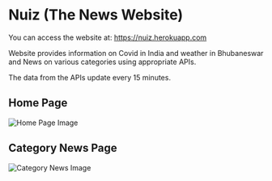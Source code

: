 # Nuiz (The News Website)

You can access the website at: https://nuiz.herokuapp.com

Website provides information on Covid in India and weather in Bhubaneswar and News on various categories using appropriate APIs.

The data from the APIs update every 15 minutes.

## Home Page
![Home Page Image](https://github.com/MdNaseerHussain/Nuiz-The-News-Website/blob/main/public/PageScreenshots/Screenshot%202021-07-08%20220714.png)

## Category News Page
![Category News Image](https://github.com/MdNaseerHussain/Nuiz-The-News-Website/blob/main/public/PageScreenshots/Screenshot%202021-07-08%20220926.png)
